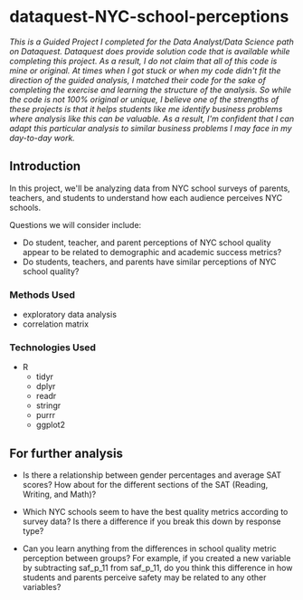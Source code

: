 # dataquest-NYC-school-perceptions
*This is a Guided Project I completed for the Data Analyst/Data Science path on Dataquest. Dataquest does provide solution code that is available while completing this project. As a result, I do not claim that all of this code is mine or original. At times when I got stuck or when my code didn't fit the direction of the guided analysis, I matched their code for the sake of completing the exercise and learning the structure of the analysis. So while the code is not 100% original or unique, I believe one of the strengths of these projects is that it helps students like me identify business problems where analysis like this can be valuable. As a result, I'm confident that I can adapt this particular analysis to similar business problems I may face in my day-to-day work.*

## Introduction
In this project, we'll be analyzing data from NYC school surveys of parents, teachers, and students to understand how each audience perceives NYC schools.

Questions we will consider include:
- Do student, teacher, and parent perceptions of NYC school quality appear to be related to demographic and academic success metrics?
- Do students, teachers, and parents have similar perceptions of NYC school quality?

### Methods Used
- exploratory data analysis
- correlation matrix

### Technologies Used
- R
    - tidyr
    - dplyr
    - readr
    - stringr
    - purrr
    - ggplot2

## For further analysis
- Is there a relationship between gender percentages and average SAT scores? How about for the different sections of the SAT (Reading, Writing, and Math)?

- Which NYC schools seem to have the best quality metrics according to survey data? Is there a difference if you break this down by response type?

- Can you learn anything from the differences in school quality metric perception between groups? For example, if you created a new variable by subtracting saf_p_11 from saf_p_11, do you think this difference in how students and parents perceive safety may be related to any other variables?

